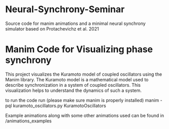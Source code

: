 # Neural-Synchrony-Seminar
Source code for manim animations and a minimal neural synchrony simulator based on Protachevichz et al. 2021


# Manim Code for Visualizing phase synchrony 

This project visualizes the Kuramoto model of coupled oscillators using the Manim library. The Kuramoto model is a mathematical model used to describe synchronization in a system of coupled oscillators. This visualization helps to understand the dynamics of such a system.


to run the code run (please make sure manim is properly installed)
manim -pql kuramoto_oscillators.py KuramotoOscillators

Example animations along with some other animations used can be found in /animations_examples

